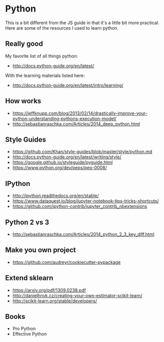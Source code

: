 # Python
This is a bit different from the JS guide in that it's a little bit more practical. Here are some of the resources I used to learn python.

## Really good
My favorite list of all things python:
* http://docs.python-guide.org/en/latest/

With the learning materials listed here:
* http://docs.python-guide.org/en/latest/intro/learning/

## How works
* https://jeffknupp.com/blog/2013/02/14/drastically-improve-your-python-understanding-pythons-execution-model/
* http://sebastianraschka.com/Articles/2014_deep_python.html

## Style Guides
* https://github.com/Khan/style-guides/blob/master/style/python.md
* http://docs.python-guide.org/en/latest/writing/style/
* https://google.github.io/styleguide/pyguide.html
* https://www.python.org/dev/peps/pep-0008/

## IPython 
* http://ipython.readthedocs.org/en/stable/
* https://www.dataquest.io/blog/jupyter-notebook-tips-tricks-shortcuts/
* https://github.com/ipython-contrib/jupyter_contrib_nbextensions

## Python 2 vs 3
* http://sebastianraschka.com/Articles/2014_python_2_3_key_diff.html

## Make you own project
* https://github.com/audreyr/cookiecutter-pypackage

## Extend sklearn
* https://arxiv.org/pdf/1309.0238.pdf
* http://danielhnyk.cz/creating-your-own-estimator-scikit-learn/
* http://scikit-learn.org/stable/developers/

## Books
* Pro Python
* Effective Python

